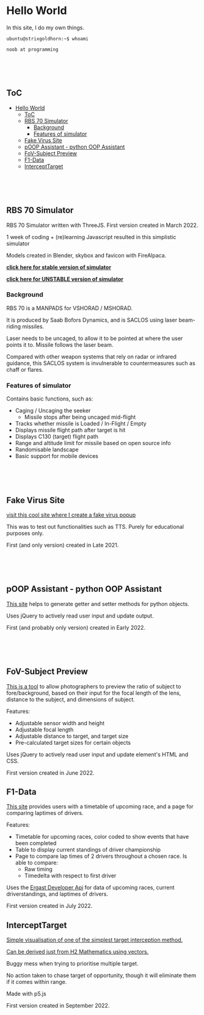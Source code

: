 # Hello World

In this site, I do my own things.

```console
ubuntu@strixgoldhorn:~$ whoami

noob at programming
```

<br/><br/><br/>

## ToC

- [Hello World](#hello-world)
  - [ToC](#toc)
  - [RBS 70 Simulator](#rbs-70-simulator)
    - [Background](#background)
    - [Features of simulator](#features-of-simulator)
  - [Fake Virus Site](#fake-virus-site)
  - [pOOP Assistant - python OOP Assistant](#poop-assistant---python-oop-assistant)
  - [FoV-Subject Preview](#fov-subject-preview)
  - [F1-Data](#f1-data)
  - [InterceptTarget](#intercepttarget)

<br/><br/><br/>

## RBS 70 Simulator

RBS 70 Simulator written with ThreeJS. First version created in March 2022.

1 week of coding + (re)learning Javascript resulted in this simplistic simulator

Models created in Blender, skybox and favicon with FireAlpaca.

**[click here for stable version of simulator](./VSHORAD%20(EXPORT)/vshoradsim.html)**

**[click here for UNSTABLE version of simulator](./VSHORAD%20(unstable)/vshoradsim.html)**

### Background

RBS 70 is a MANPADS for VSHORAD / MSHORAD.

It is produced by Saab Bofors Dynamics, and is SACLOS using laser beam-riding missiles.

Laser needs to be uncaged, to allow it to be pointed at where the user points it to. Missile follows the laser beam.

Compared with other weapon systems that rely on radar or infrared guidance, this SACLOS system is invulnerable to countermeasures such as chaff or flares.

### Features of simulator

Contains basic functions, such as:

- Caging / Uncaging the seeker
  - Missile stops after being uncaged mid-flight
- Tracks whether missile is Loaded / In-Flight / Empty
- Displays missile flight path after target is hit
- Displays C130 (target) flight path
- Range and altitude limit for missile based on open source info
- Randomisable landscape
- Basic support for mobile devices

<br/><br/><br/>

## Fake Virus Site

[visit this cool site where I create a fake virus popup](for_the_lolz/fakeviruspopup.html)

This was to test out functionalities such as TTS. Purely for educational purposes only.

First (and only version) created in Late 2021.

<br/><br/><br/>

## pOOP Assistant - python OOP Assistant

[This site](pOOP/index.html) helps to generate getter and setter methods for python objects.

Uses jQuery to actively read user input and update output.

First (and probably only version) created in Early 2022.

<br/><br/><br/>

## FoV-Subject Preview

[This is a tool](FoV-Subject%20Preview/index.html) to allow photographers to preview the ratio of subject to fore/background, based on their input for the focal length of the lens, distance to the subject, and dimensions of subject.

Features:
- Adjustable sensor width and height
- Adjustable focal length
- Adjustable distance to target, and target size
- Pre-calculated target sizes for certain objects

Uses jQuery to actively read user input and update element's HTML and CSS.

First version created in June 2022.

## F1-Data

[This site](f1-data/index.html) provides users with a timetable of upcoming race, and a page for comparing laptimes of drivers.

Features:
- Timetable for upcoming races, color coded to show events that have been completed
- Table to display current standings of driver championship
- Page to compare lap times of 2 drivers throughout a chosen race. Is able to compare:
  - Raw timing
  - Timedelta with respect to first driver

Uses the [Ergast Developer Api](http://ergast.com/mrd/) for data of upcoming races, current driverstandings, and laptimes of drivers.

First version created in July 2022.

## InterceptTarget

[Simple visualisation of one of the simplest target interception method.](InterceptTarget/index.html)

[Can be derived just from H2 Mathematics using vectors.](InterceptTarget/explanation.html)

Buggy mess when trying to prioritise multiple target.

No action taken to chase target of opportunity, though it will eliminate them if it comes within range.

Made with p5.js

First version created in September 2022.